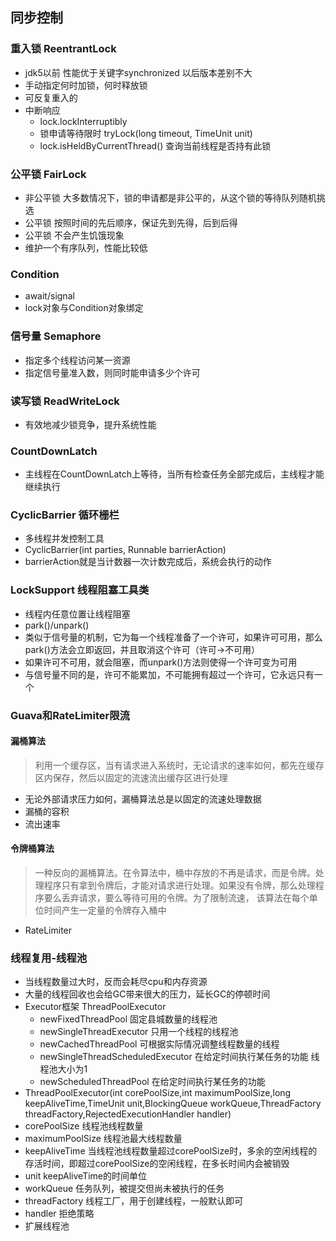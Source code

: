 ## 同步控制

### 重入锁 ReentrantLock
* jdk5以前 性能优于关键字synchronized 以后版本差别不大
* 手动指定何时加锁，何时释放锁
* 可反复重入的
* 中断响应
  * lock.lockInterruptibly
  * 锁申请等待限时  tryLock(long timeout, TimeUnit unit)
  * lock.isHeldByCurrentThread() 查询当前线程是否持有此锁
### 公平锁 FairLock
* 非公平锁 大多数情况下，锁的申请都是非公平的，从这个锁的等待队列随机挑选
* 公平锁 按照时间的先后顺序，保证先到先得，后到后得
* 公平锁 不会产生饥饿现象
* 维护一个有序队列，性能比较低
### Condition
* await/signal
* lock对象与Condition对象绑定
### 信号量 Semaphore
* 指定多个线程访问某一资源
* 指定信号量准入数，则同时能申请多少个许可
### 读写锁 ReadWriteLock 
* 有效地减少锁竞争，提升系统性能
### CountDownLatch
* 主线程在CountDownLatch上等待，当所有检查任务全部完成后，主线程才能继续执行
### CyclicBarrier 循环栅栏
* 多线程并发控制工具
* CyclicBarrier(int parties, Runnable barrierAction)
* barrierAction就是当计数器一次计数完成后，系统会执行的动作
### LockSupport 线程阻塞工具类 
* 线程内任意位置让线程阻塞
* park()/unpark()
* 类似于信号量的机制，它为每一个线程准备了一个许可，如果许可可用，那么park()方法会立即返回，并且取消这个许可（许可->不可用）
* 如果许可不可用，就会阻塞，而unpark()方法则使得一个许可变为可用
* 与信号量不同的是，许可不能累加，不可能拥有超过一个许可，它永远只有一个
### Guava和RateLimiter限流
#### 漏桶算法
> 利用一个缓存区，当有请求进入系统时，无论请求的速率如何，都先在缓存区内保存，然后以固定的流速流出缓存区进行处理
* 无论外部请求压力如何，漏桶算法总是以固定的流速处理数据
* 漏桶的容积
* 流出速率
#### 令牌桶算法
> 一种反向的漏桶算法。在令算法中，桶中存放的不再是请求，而是令牌。处理程序只有拿到令牌后，才能对请求进行处理。如果没有令牌，那么处理程序要么丢弃请求，要么等待可用的令牌。为了限制流速，
该算法在每个单位时间产生一定量的令牌存入桶中
* RateLimiter
### 线程复用-线程池
* 当线程数量过大时，反而会耗尽cpu和内存资源
* 大量的线程回收也会给GC带来很大的压力，延长GC的停顿时间
* Executor框架 ThreadPoolExecutor
  * newFixedThreadPool 固定县城数量的线程池
  * newSingleThreadExecutor 只用一个线程的线程池
  * newCachedThreadPool 可根据实际情况调整线程数量的线程
  * newSingleThreadScheduledExecutor 在给定时间执行某任务的功能 线程池大小为1
  * newScheduledThreadPool   在给定时间执行某任务的功能
*  ThreadPoolExecutor(int corePoolSize,int maximumPoolSize,long keepAliveTime,TimeUnit unit,BlockingQueue<Runnable> workQueue,ThreadFactory threadFactory,RejectedExecutionHandler handler)  
  * corePoolSize 线程池线程数量
  * maximumPoolSize 线程池最大线程数量
  * keepAliveTime 当线程池线程数量超过corePoolSize时，多余的空闲线程的存活时间，即超过corePoolSize的空闲线程，在多长时间内会被销毁
  * unit keepAliveTime的时间单位
  * workQueue 任务队列，被提交但尚未被执行的任务
  * threadFactory 线程工厂，用于创建线程，一般默认即可
  * handler 拒绝策略
* 扩展线程池








